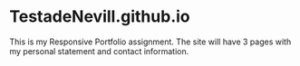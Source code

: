 # TestadeNevill.github.io
This is my Responsive Portfolio assignment. The site will have 3 pages with my personal statement and contact information. 
